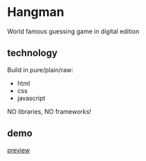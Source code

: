# Hangman

World famous guessing game in digital edition

## technology

Build in pure/plain/raw:

* html
* css
* javascript

NO libraries, NO frameworks!

## demo

[preview](http://mackan.pl/hangman)